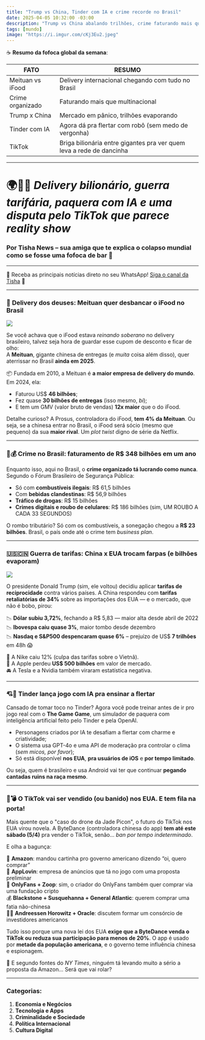 ```yaml
---
title: "Trump vs China, Tinder com IA e crime recorde no Brasil"
date: 2025-04-05 10:32:00 -03:00
description: "Trump vs China abalando trilhões, crime faturando mais que multinacionais e um Tinder que te ensina a flertar com IA"
tags: [mundo]
image: "https://i.imgur.com/cKj3Eu2.jpeg"
---
```


☕️ **Resumo da fofoca global da semana**:

| FATO | RESUMO |
|------|--------|
| Meituan vs iFood | Delivery internacional chegando com tudo no Brasil |
| Crime organizado | Faturando mais que multinacional |
| Trump x China | Mercado em pânico, trilhões evaporando |
| Tinder com IA | Agora dá pra flertar com robô (sem medo de vergonha) |
| TikTok | Briga bilionária entre gigantes pra ver quem leva a rede de dancinha |

---

# 🌍📲🍜 *Delivery bilionário, guerra tarifária, paquera com IA e uma disputa pelo TikTok que parece reality show*  

### Por Tisha News – sua amiga que te explica o colapso mundial como se fosse uma fofoca de bar 🍻

---

🌟 Receba as principais notícias direto no seu WhatsApp! <a href="https://www.whatsapp.com/channel/0029VaiPYBPLo4heVf0U3u2d" target="_blank" rel="noopener noreferrer">Siga o canal da Tisha</a> 📲

---

### 🍔 **Delivery dos deuses: Meituan quer desbancar o iFood no Brasil**

![](https://i1.wp.com/media.beehiiv.com/uploads/asset/file/2688cd5a-187f-4a43-b460-001aa24f42bb/image.png?resize=676,408)


Se você achava que o iFood estava *reinando soberano* no delivery brasileiro, talvez seja hora de guardar esse cupom de desconto e ficar de olho:  
A **Meituan**, gigante chinesa de entregas (e *muita* coisa além disso), quer aterrissar no Brasil **ainda em 2025**.

📦 Fundada em 2010, a Meituan é **a maior empresa de delivery do mundo**. Em 2024, ela:

- Faturou US$ **46 bilhões**;  
- Fez quase **30 bilhões de entregas** (isso mesmo, *bi*);  
- E tem um GMV (valor bruto de vendas) **12x maior** que o do iFood.  

Detalhe curioso? A Prosus, controladora do iFood, **tem 4% da Meituan**. Ou seja, se a chinesa entrar no Brasil, o iFood será sócio (mesmo que pequeno) da sua **maior rival**. Um *plot twist* digno de série da Netflix.

---

### 🔫💰 **Crime no Brasil: faturamento de R$ 348 bilhões em um ano**

Enquanto isso, aqui no Brasil, o **crime organizado tá lucrando como nunca**. Segundo o Fórum Brasileiro de Segurança Pública:

- Só com **combustíveis ilegais**: R$ 61,5 bilhões  
- Com **bebidas clandestinas**: R$ 56,9 bilhões  
- **Tráfico de drogas**: R$ 15 bilhões  
- **Crimes digitais e roubo de celulares**: R$ 186 bilhões (sim, UM ROUBO A CADA 33 SEGUNDOS)

O rombo tributário? Só com os combustíveis, a sonegação chegou a **R$ 23 bilhões**. Brasil, o país onde até o crime tem *business plan*.

---

### 🇺🇸🇨🇳 **Guerra de tarifas: China x EUA trocam farpas (e bilhões evaporam)**

![](https://i.imgur.com/cKj3Eu2.jpeg)

O presidente Donald Trump (sim, ele voltou) decidiu aplicar **tarifas de reciprocidade** contra vários países. A China respondeu com **tarifas retaliatórias de 34%** sobre as importações dos EUA — e o mercado, que não é bobo, pirou:

📉 **Dólar subiu 3,72%**, fechando a R$ 5,83 — maior alta desde abril de 2022  
📉 **Ibovespa caiu quase 3%**, maior tombo desde dezembro  
📉 **Nasdaq e S&P500 despencaram quase 6%** – prejuízo de US$ **7 trilhões** em 48h 😱

👟 A Nike caiu 12% (culpa das tarifas sobre o Vietnã).  
🍎 A Apple perdeu **US$ 500 bilhões** em valor de mercado.  
🚘 A Tesla e a Nvidia também viraram estatística negativa.

---

### 💘🤖 **Tinder lança jogo com IA pra ensinar a flertar**

Cansado de tomar toco no Tinder? Agora você pode treinar antes de ir pro jogo real com o **The Game Game**, um simulador de paquera com inteligência artificial feito pelo Tinder e pela OpenAI.

- Personagens criados por IA te desafiam a flertar com charme e criatividade;  
- O sistema usa GPT-4o e uma API de moderação pra controlar o clima (*sem micos, por favor*);  
- Só está disponível **nos EUA**, **pra usuários de iOS** e **por tempo limitado**.  

Ou seja, quem é brasileiro e usa Android vai ter que continuar **pegando cantadas ruins na raça mesmo**.

---

### 📱💣 **O TikTok vai ser vendido (ou banido) nos EUA. E tem fila na porta!**

Mais quente que o "caso do drone da Jade Picon", o futuro do TikTok nos EUA virou novela. A ByteDance (controladora chinesa do app) **tem até este sábado (5/4)** pra vender o TikTok, senão… *ban por tempo indeterminado*.

E olha a bagunça:

💼 **Amazon**: mandou cartinha pro governo americano dizendo “oi, quero comprar”  
👀 **AppLovin**: empresa de anúncios que tá no jogo com uma proposta preliminar  
💸 **OnlyFans + Zoop**: sim, o criador do OnlyFans também quer comprar via uma fundação cripto  
💰 **Blackstone + Susquehanna + General Atlantic**: querem comprar uma fatia não-chinesa  
🧑‍💻 **Andreessen Horowitz + Oracle**: discutem formar um consórcio de investidores americanos

Tudo isso porque uma nova lei dos EUA **exige que a ByteDance venda o TikTok ou reduza sua participação para menos de 20%**. O app é usado por **metade da população americana**, e o governo teme influência chinesa e espionagem.

👀 E segundo fontes do *NY Times*, ninguém tá levando muito a sério a proposta da Amazon… Será que vai rolar?

---

### **Categorias:**
1. **Economia e Negócios**
2. **Tecnologia e Apps**
3. **Criminalidade e Sociedade**
4. **Política Internacional**
5. **Cultura Digital**
